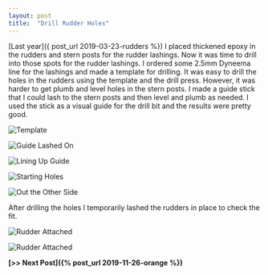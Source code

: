 ```yaml
---
layout: post
title:  "Drill Rudder Holes"
---
```


[Last year]({ post_url 2019-03-23-rudders %}) I placed thickened epoxy in the rudders and stern posts for the rudder lashings. Now it was time to drill into those spots for the rudder lashings. I ordered some 2.5mm Dyneema line for the lashings and made a template for drilling. It was easy to drill the holes in the rudders using the template and the drill press. However, it was harder to get plumb and level holes in the stern posts. I made a guide stick that I could lash to the stern posts and then level and plumb as needed. I used the stick as a visual guide for the drill bit and the results were pretty good.

![Template](/assets/images/rudder-holes-template.jpg)

![Guide Lashed On](/assets/images/rudder-holes-jig-1.jpg)

![Lining Up Guide](/assets/images/rudder-holes-jig-2.jpg)

![Starting Holes](/assets/images/rudder-holes-jig-3.jpg)

![Out the Other Side](/assets/images/rudder-holes-jig-4.jpg)

After drilling the holes I temporarily lashed the rudders in place to check the fit.

![Rudder Attached](/assets/images/rudder-holes-1.jpg)

![Rudder Attached](/assets/images/rudder-holes-2.jpg)

**[>> Next Post]({% post_url 2019-11-26-orange %})**
